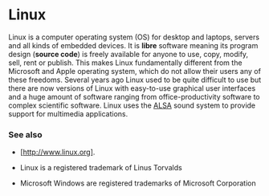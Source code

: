 # Linux

Linux is a computer operating system (OS) for desktop and laptops, servers
and all kinds of embedded devices. It is **libre** software meaning its program
design (**source code**) is freely available for anyone to use, copy, modify,
sell, rent or publish. This makes Linux fundamentally different from the
Microsoft and Apple operating system, which do not allow their users any of
these freedoms. Several years ago Linux used to be quite difficult to use
but there are now versions of Linux with easy-to-use graphical user interfaces
and a huge amount of software ranging from office-productivity software to
complex scientific software. Linux uses the [ALSA] sound system to provide
support for multimedia applications.

### See also

- [http://www.linux.org].

- Linux is a registered trademark of Linus Torvalds
- Microsoft Windows are registered trademarks of Microsoft Corporation

[ALSA]: http://alsa-project.org
[http://www.linux.org]: http://www.linux.org
